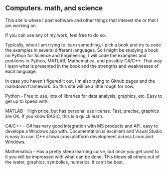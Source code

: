 ## Computers. math, and science

This site is where I post software and other things that interest me or that I am working on.

If you can use any of my work, feel free to do so.

Typically, when I am trying to learn something, I pick a book and try to code the examples in several different languages. So I might be studying a book on Python for Science and Engineering, I will code the examples and problems in Python, MATLAB, Mathematica, and possibly C#/C++. That way I learn what is presented in the book and the strengths and weaknesses of each language.

In case you haven't figured it out, I'm also trying to Github pages and the markdown framework. So this site will be a little rough for now.

Python - Free to use, lots of libraries for data analysis, graphics, etc. Easy to get up to speed with.

MATLAB - High price, but has personal use license. Fast, precise, graphics are OK. If you know BASIC, this is a quick learn.

C#/C++ - C# has very good integration with MS products and API, easy to develope a Windows app with. Documentation is excellent and Visual Studio is easy to use. C++ allows crossplatform development across Linux and Windows.

Mathematica - Has a pretty steep learning curve, but once you get used to it you will be impressed with what can be done. This blows all others out of the water, graphics, symbolics, numerics, it can't be beat.